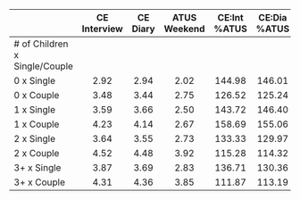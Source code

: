 
|                      | CE<br>Interview |  CE<br>Diary | ATUS<br>Weekend | CE:Int<br>%ATUS | CE:Dia<br>%ATUS |
| -------------------- | :----------: | :----------: | :----------: | :----------: | :----------: |
| # of Children x Single/Couple |              |              |              |              |              |
| 0 x Single           |         2.92 |         2.94 |         2.02 |       144.98 |       146.01 |
| 0 x Couple           |         3.48 |         3.44 |         2.75 |       126.52 |       125.24 |
| 1 x Single           |         3.59 |         3.66 |         2.50 |       143.72 |       146.40 |
| 1 x Couple           |         4.23 |         4.14 |         2.67 |       158.69 |       155.06 |
| 2 x Single           |         3.64 |         3.55 |         2.73 |       133.33 |       129.97 |
| 2 x Couple           |         4.52 |         4.48 |         3.92 |       115.28 |       114.32 |
| 3+ x Single          |         3.87 |         3.69 |         2.83 |       136.71 |       130.36 |
| 3+ x Couple          |         4.31 |         4.36 |         3.85 |       111.87 |       113.19 |

